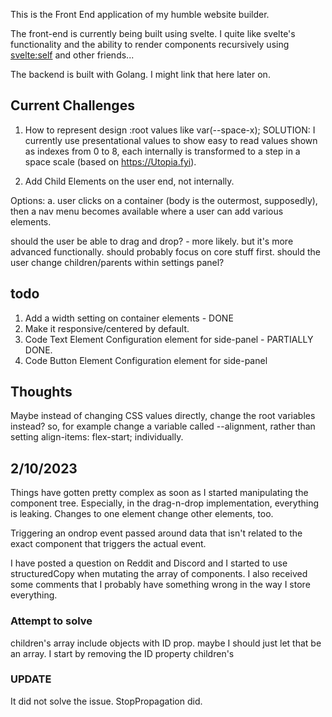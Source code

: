 
This is the Front End application of my humble website builder.

The front-end is currently being built using svelte. I quite like
svelte's functionality and the ability to render components recursively
using <svelte:self> and other friends...

The backend is built with Golang. I might link that here later on.

## Current Challenges

1. How to represent design :root values like var(--space-x);
SOLUTION: I currently use presentational values to show easy to read
values shown as indexes from 0 to 8, each internally is transformed to
a step in a space scale (based on https://Utopia.fyi). 

2. Add Child Elements on the user end, not internally.

Options:
a. user clicks on a container (body is the outermost, supposedly), then
a nav menu becomes available where a user can add various elements.

should the user be able to drag and drop? - more likely. but it's more
advanced functionally. should probably focus on core stuff first.
should the user change children/parents within settings panel?

## todo

1. Add a width setting on container elements - DONE
2. Make it responsive/centered by default.
3. Code Text Element Configuration element for side-panel - PARTIALLY
   DONE.
3. Code Button Element Configuration element for side-panel



## Thoughts
Maybe instead of changing CSS values directly, change the root variables
instead? so, for example change a variable called --alignment, rather
than setting align-items: flex-start; individually.


## 2/10/2023

Things have gotten pretty complex as soon as I started manipulating the component tree. Especially, in the drag-n-drop implementation, everything is leaking. Changes to one element change other elements, too. 

Triggering an ondrop event passed around data that isn't related to the exact component that triggers the actual event.

I have posted a question on Reddit and Discord and I started to use structuredCopy when mutating the array of components.
I also received some comments that I probably have something wrong in the way I store everything.

### Attempt to solve
children's array include objects with ID prop. maybe I should just let that be an array.
I start by removing the ID property children's 

### UPDATE
It did not solve the issue.
StopPropagation did.